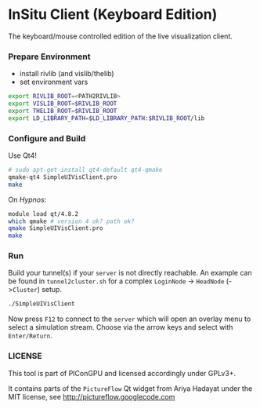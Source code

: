 InSitu Client (Keyboard Edition)
================================

The keyboard/mouse controlled edition of the live visualization client.

### Prepare Environment

- install rivlib (and vislib/thelib)
- set environment vars

```bash
export RIVLIB_ROOT=<PATH2RIVLIB>
export VISLIB_ROOT=$RIVLIB_ROOT
export THELIB_ROOT=$RIVLIB_ROOT
export LD_LIBRARY_PATH=$LD_LIBRARY_PATH:$RIVLIB_ROOT/lib
```

### Configure and Build

Use Qt4!

```bash
# sudo apt-get install qt4-default qt4-qmake
qmake-qt4 SimpleUIVisClient.pro
make
```

On *Hypnos*:
```bash
module load qt/4.8.2
which qmake # version 4 ok? path ok?
qmake SimpleUIVisClient.pro
make
```


### Run

Build your tunnel(s) if your `server` is not directly reachable.
An example can be found in `tunnel2cluster.sh` for a complex
`LoginNode` -> `HeadNode` (->`Cluster`) setup.

```bash
./SimpleUIVisClient
```

Now press `F12` to connect to the `server` which will open an overlay menu to
select a simulation stream. Choose via the arrow keys and select with
`Enter/Return`.

### LICENSE

This tool is part of PIConGPU and licensed accordingly under GPLv3+.

It contains parts of the `PictureFlow` Qt widget from Ariya Hadayat under the
MIT license, see http://pictureflow.googlecode.com
